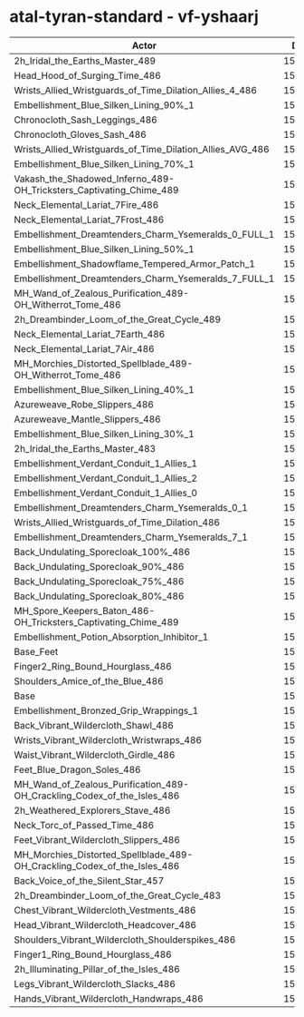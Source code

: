 # atal-tyran-standard - vf-yshaarj
| Actor | DPS | Increase |
|---|:---:|:---:|
|2h_Iridal_the_Earths_Master_489|155354|1.83%|
|Head_Hood_of_Surging_Time_486|155289|1.79%|
|Wrists_Allied_Wristguards_of_Time_Dilation_Allies_4_486|155196|1.73%|
|Embellishment_Blue_Silken_Lining_90%_1|155103|1.67%|
|Chronocloth_Sash_Leggings_486|154893|1.53%|
|Chronocloth_Gloves_Sash_486|154799|1.47%|
|Wrists_Allied_Wristguards_of_Time_Dilation_Allies_AVG_486|154746|1.43%|
|Embellishment_Blue_Silken_Lining_70%_1|154567|1.32%|
|Vakash_the_Shadowed_Inferno_489-OH_Tricksters_Captivating_Chime_489|154497|1.27%|
|Neck_Elemental_Lariat_7Fire_486|154180|1.06%|
|Neck_Elemental_Lariat_7Frost_486|154173|1.06%|
|Embellishment_Dreamtenders_Charm_Ysemeralds_0_FULL_1|154148|1.04%|
|Embellishment_Blue_Silken_Lining_50%_1|153999|0.94%|
|Embellishment_Shadowflame_Tempered_Armor_Patch_1|153980|0.93%|
|Embellishment_Dreamtenders_Charm_Ysemeralds_7_FULL_1|153933|0.90%|
|MH_Wand_of_Zealous_Purification_489-OH_Witherrot_Tome_486|153871|0.86%|
|2h_Dreambinder_Loom_of_the_Great_Cycle_489|153855|0.85%|
|Neck_Elemental_Lariat_7Earth_486|153728|0.77%|
|Neck_Elemental_Lariat_7Air_486|153712|0.76%|
|MH_Morchies_Distorted_Spellblade_489-OH_Witherrot_Tome_486|153621|0.70%|
|Embellishment_Blue_Silken_Lining_40%_1|153617|0.69%|
|Azureweave_Robe_Slippers_486|153596|0.68%|
|Azureweave_Mantle_Slippers_486|153530|0.64%|
|Embellishment_Blue_Silken_Lining_30%_1|153412|0.56%|
|2h_Iridal_the_Earths_Master_483|153378|0.54%|
|Embellishment_Verdant_Conduit_1_Allies_1|153377|0.54%|
|Embellishment_Verdant_Conduit_1_Allies_2|153350|0.52%|
|Embellishment_Verdant_Conduit_1_Allies_0|153341|0.51%|
|Embellishment_Dreamtenders_Charm_Ysemeralds_0_1|153336|0.51%|
|Wrists_Allied_Wristguards_of_Time_Dilation_486|153254|0.46%|
|Embellishment_Dreamtenders_Charm_Ysemeralds_7_1|153188|0.41%|
|Back_Undulating_Sporecloak_100%_486|153096|0.35%|
|Back_Undulating_Sporecloak_90%_486|153050|0.32%|
|Back_Undulating_Sporecloak_75%_486|152990|0.28%|
|Back_Undulating_Sporecloak_80%_486|152960|0.26%|
|MH_Spore_Keepers_Baton_486-OH_Tricksters_Captivating_Chime_489|152937|0.25%|
|Embellishment_Potion_Absorption_Inhibitor_1|152906|0.23%|
|Base_Feet|152684|0.08%|
|Finger2_Ring_Bound_Hourglass_486|152658|0.06%|
|Shoulders_Amice_of_the_Blue_486|152647|0.06%|
|Base|152559|0.00%|
|Embellishment_Bronzed_Grip_Wrappings_1|152549|-0.01%|
|Back_Vibrant_Wildercloth_Shawl_486|152532|-0.02%|
|Wrists_Vibrant_Wildercloth_Wristwraps_486|152427|-0.09%|
|Waist_Vibrant_Wildercloth_Girdle_486|152387|-0.11%|
|Feet_Blue_Dragon_Soles_486|152378|-0.12%|
|MH_Wand_of_Zealous_Purification_489-OH_Crackling_Codex_of_the_Isles_486|152338|-0.14%|
|2h_Weathered_Explorers_Stave_486|152331|-0.15%|
|Neck_Torc_of_Passed_Time_486|152287|-0.18%|
|Feet_Vibrant_Wildercloth_Slippers_486|152166|-0.26%|
|MH_Morchies_Distorted_Spellblade_489-OH_Crackling_Codex_of_the_Isles_486|152164|-0.26%|
|Back_Voice_of_the_Silent_Star_457|152114|-0.29%|
|2h_Dreambinder_Loom_of_the_Great_Cycle_483|152043|-0.34%|
|Chest_Vibrant_Wildercloth_Vestments_486|152009|-0.36%|
|Head_Vibrant_Wildercloth_Headcover_486|151901|-0.43%|
|Shoulders_Vibrant_Wildercloth_Shoulderspikes_486|151678|-0.58%|
|Finger1_Ring_Bound_Hourglass_486|151670|-0.58%|
|2h_Illuminating_Pillar_of_the_Isles_486|151652|-0.59%|
|Legs_Vibrant_Wildercloth_Slacks_486|151323|-0.81%|
|Hands_Vibrant_Wildercloth_Handwraps_486|151146|-0.93%|

